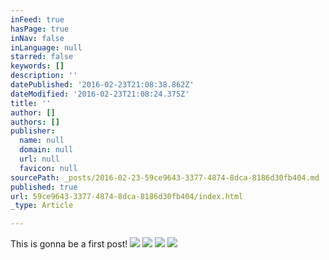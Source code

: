 ```yaml
---
inFeed: true
hasPage: true
inNav: false
inLanguage: null
starred: false
keywords: []
description: ''
datePublished: '2016-02-23T21:08:38.862Z'
dateModified: '2016-02-23T21:08:24.375Z'
title: ''
author: []
authors: []
publisher:
  name: null
  domain: null
  url: null
  favicon: null
sourcePath: _posts/2016-02-23-59ce9643-3377-4874-8dca-8186d30fb404.md
published: true
url: 59ce9643-3377-4874-8dca-8186d30fb404/index.html
_type: Article

---
```

This is gonna be a first post!
![](https://the-grid-user-content.s3-us-west-2.amazonaws.com/35e7889c-1f6e-44c7-a8a3-7efc23792d24.png)
![](https://the-grid-user-content.s3-us-west-2.amazonaws.com/83b32528-8540-4671-88d0-83b0802613dc.png)
![](https://the-grid-user-content.s3-us-west-2.amazonaws.com/5f27d7a5-9317-454f-8bb3-1d8e3fb32578.png)
![](https://the-grid-user-content.s3-us-west-2.amazonaws.com/064aedbe-dedb-450d-acbb-ecb4908e6213.png)